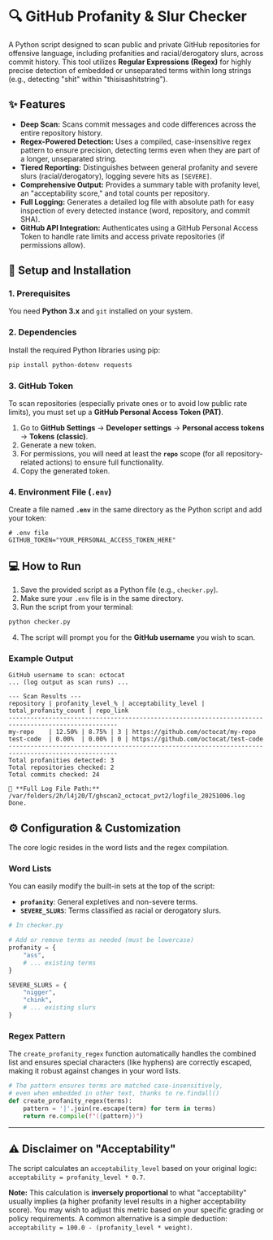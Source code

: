# 🔍 GitHub Profanity & Slur Checker

A Python script designed to scan public and private GitHub repositories for offensive language, including profanities and racial/derogatory slurs, across commit history. This tool utilizes **Regular Expressions (Regex)** for highly precise detection of embedded or unseparated terms within long strings (e.g., detecting "shit" within "thisisashitstring").

## ✨ Features

  * **Deep Scan:** Scans commit messages and code differences across the entire repository history.
  * **Regex-Powered Detection:** Uses a compiled, case-insensitive regex pattern to ensure precision, detecting terms even when they are part of a longer, unseparated string.
  * **Tiered Reporting:** Distinguishes between general profanity and severe slurs (racial/derogatory), logging severe hits as `[SEVERE]`.
  * **Comprehensive Output:** Provides a summary table with profanity level, an "acceptability score," and total counts per repository.
  * **Full Logging:** Generates a detailed log file with absolute path for easy inspection of every detected instance (word, repository, and commit SHA).
  * **GitHub API Integration:** Authenticates using a GitHub Personal Access Token to handle rate limits and access private repositories (if permissions allow).

## 🚀 Setup and Installation

### 1\. Prerequisites

You need **Python 3.x** and `git` installed on your system.

### 2\. Dependencies

Install the required Python libraries using pip:

```bash
pip install python-dotenv requests
```

### 3\. GitHub Token

To scan repositories (especially private ones or to avoid low public rate limits), you must set up a **GitHub Personal Access Token (PAT)**.

1.  Go to **GitHub Settings** $\rightarrow$ **Developer settings** $\rightarrow$ **Personal access tokens** $\rightarrow$ **Tokens (classic)**.
2.  Generate a new token.
3.  For permissions, you will need at least the **`repo`** scope (for all repository-related actions) to ensure full functionality.
4.  Copy the generated token.

### 4\. Environment File (`.env`)

Create a file named **`.env`** in the same directory as the Python script and add your token:

```
# .env file
GITHUB_TOKEN="YOUR_PERSONAL_ACCESS_TOKEN_HERE"
```

## 💻 How to Run

1.  Save the provided script as a Python file (e.g., `checker.py`).
2.  Make sure your `.env` file is in the same directory.
3.  Run the script from your terminal:

<!-- end list -->

```bash
python checker.py
```

4.  The script will prompt you for the **GitHub username** you wish to scan.

### Example Output

```
GitHub username to scan: octocat
... (log output as scan runs) ...

--- Scan Results ---
repository | profanity_level_% | acceptability_level | total_profanity_count | repo_link
----------------------------------------------------------------------------------------------------
my-repo    | 12.50% | 8.75% | 3 | https://github.com/octocat/my-repo
test-code  | 0.00%  | 0.00% | 0 | https://github.com/octocat/test-code
----------------------------------------------------------------------------------------------------
Total profanities detected: 3
Total repositories checked: 2
Total commits checked: 24

🔗 **Full Log File Path:**
/var/folders/2h/l4j20/T/ghscan2_octocat_pvt2/logfile_20251006.log
Done.
```

## ⚙️ Configuration & Customization

The core logic resides in the word lists and the regex compilation.

### Word Lists

You can easily modify the built-in sets at the top of the script:

  * **`profanity`**: General expletives and non-severe terms.
  * **`SEVERE_SLURS`**: Terms classified as racial or derogatory slurs.

<!-- end list -->

```python
# In checker.py

# Add or remove terms as needed (must be lowercase)
profanity = {
    "ass", 
    # ... existing terms
}

SEVERE_SLURS = {
    "nigger", 
    "chink", 
    # ... existing slurs
}
```

### Regex Pattern

The `create_profanity_regex` function automatically handles the combined list and ensures special characters (like hyphens) are correctly escaped, making it robust against changes in your word lists.

```python
# The pattern ensures terms are matched case-insensitively, 
# even when embedded in other text, thanks to re.findall()
def create_profanity_regex(terms):
    pattern = '|'.join(re.escape(term) for term in terms)
    return re.compile(f"({pattern})")
```

-----

## ⚠️ Disclaimer on "Acceptability"

The script calculates an `acceptability_level` based on your original logic: `acceptability = profanity_level * 0.7`.

**Note:** This calculation is **inversely proportional** to what "acceptability" usually implies (a higher profanity level results in a higher acceptability score). You may wish to adjust this metric based on your specific grading or policy requirements. A common alternative is a simple deduction: `acceptability = 100.0 - (profanity_level * weight)`.
